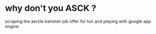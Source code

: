 why don't you ASCK ?
====================

scraping the aerzte kammer job offer for fun and playing with google app engine


